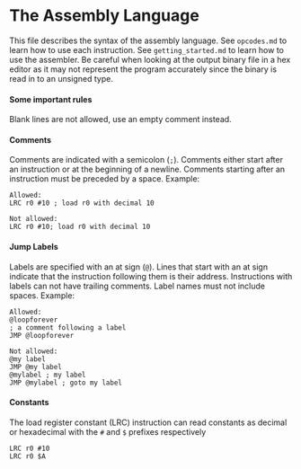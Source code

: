 # The Assembly Language
This file describes the syntax of the assembly language. See `opcodes.md` to learn how to use each instruction. See `getting_started.md` to learn how to use the assembler. Be careful when looking at the output binary file in a hex editor as it may not represent the program accurately since the binary is read in to an unsigned type.

#### Some important rules
Blank lines are not allowed, use an empty comment instead.

#### Comments
Comments are indicated with a semicolon (`;`). Comments either start after an instruction or at the beginning of a newline. Comments starting after an instruction must be preceded by a space. Example:

    Allowed:
    LRC r0 #10 ; load r0 with decimal 10

    Not allowed:
    LRC r0 #10; load r0 with decimal 10

#### Jump Labels
Labels are specified with an at sign (`@`). Lines that start with an at sign indicate that the instruction following them is their address. Instructions with labels can not have trailing comments. Label names must not include spaces. Example:

    Allowed:
    @loopforever
    ; a comment following a label
    JMP @loopforever

    Not allowed:
    @my label
    JMP @my label
    @mylabel ; my label
    JMP @mylabel ; goto my label


#### Constants
The load register constant (LRC) instruction can read constants as decimal or hexadecimal with the `#` and `$` prefixes respectively

    LRC r0 #10
    LRC r0 $A
